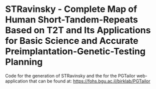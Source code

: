 # STRavinsky - Complete Map of Human Short-Tandem-Repeats Based on T2T and Its Applications for Basic Science and Accurate Preimplantation-Genetic-Testing Planning
Code for the generation of STRavinsky and the for the PGTailor web-application that can be found at: https://fohs.bgu.ac.il/birklab/PGTailor




